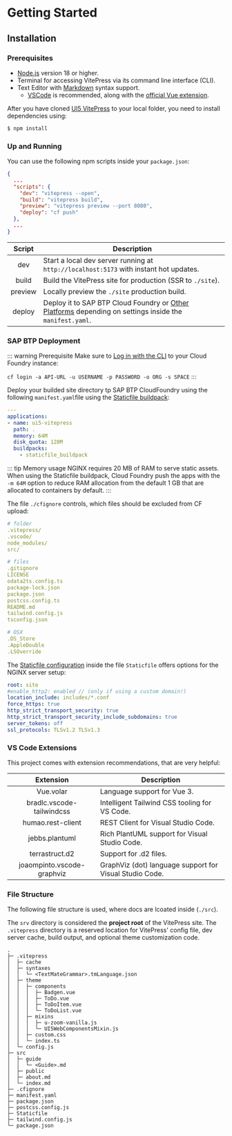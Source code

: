 # Getting Started

## Installation 

### Prerequisites
- [Node.js](https://nodejs.org/de) version 18 or higher.
- Terminal for accessing VitePress via its command line interface (CLI).
- Text Editor with [Markdown](https://en.wikipedia.org/wiki/Markdown) syntax support.
    - [VSCode](https://code.visualstudio.com/) is recommended, along with the [official Vue extension](https://marketplace.visualstudio.com/items?itemName=Vue.volar).

After you have cloned [UI5 VitePress](https://github.com/hschaefer123/ui5-vitepress.git) to your local folder, you need to install dependencies using:

```bash [npm]
$ npm install
```

### Up and Running
You can use the following npm scripts inside your ``package.json``:

```json
{
  ...
  "scripts": {
    "dev": "vitepress --open",
    "build": "vitepress build",
    "preview": "vitepress preview --port 8080",
    "deploy": "cf push"
  },
  ...
}
```

Script | Description
:----: | -----------
dev | Start a local dev server running at ``http://localhost:5173`` with instant hot updates.
build | Build the VitePress site for production (SSR to ``./site``).
preview | Locally preview the ``./site`` production build.
deploy | Deploy it to SAP BTP Cloud Foundry or [Other Platforms](https://vitepress.dev/guide/deploy#platform-guides) depending on settings inside the ``manifest.yaml``.

### SAP BTP Deployment

::: warning Prerequisite
Make sure to [Log in with the CLI](https://docs.cloudfoundry.org/cf-cli/getting-started.html) to your Cloud Foundry instance:

``cf login -a API-URL -u USERNAME -p PASSWORD -o ORG -s SPACE``
:::

Deploy your builded site directory tp SAP BTP CloudFoundry using the following ``manifest.yaml``file using the [Staticfile buildpack](https://docs.cloudfoundry.org/buildpacks/staticfile/):

```yaml
---
applications:
- name: ui5-vitepress
  path: .
  memory: 64M
  disk_quota: 128M
  buildpacks:
    - staticfile_buildpack
```

::: tip Memory usage
NGINX requires 20 MB of RAM to serve static assets. When using the Staticfile buildpack, Cloud Foundry push the apps with the ``-m 64M`` option to reduce RAM allocation from the default 1 GB that are allocated to containers by default.
:::

The file ``./cfignore`` controls, which files should be excluded from CF upload:

```yaml
# folder
.vitepress/
.vscode/
node_modules/
src/

# files
.gitignore
LICENSE
odata2ts.config.ts
package-lock.json
package.json
postcss.config.ts
README.md
tailwind.config.js
tsconfig.json

# OSX
.DS_Store
.AppleDouble
.LSOverride
```

The [Staticfile configuration](https://docs.cloudfoundry.org/buildpacks/staticfile/#staticfile) inside the file ``Staticfile`` offers options for the NGINX server setup:

```yaml
root: site
#enable_http2: enabled // (only if using a custom domain!)
location_include: includes/*.conf
force_https: true
http_strict_transport_security: true
http_strict_transport_security_include_subdomains: true
server_tokens: off
ssl_protocols: TLSv1.2 TLSv1.3
```

### VS Code Extensions
This project comes with extension recommendations, that are very helpful:

Extension | Description
:-------: | -----------
Vue.volar | Language support for Vue 3.
bradlc.vscode-tailwindcss | Intelligent Tailwind CSS tooling for VS Code.
humao.rest-client | REST Client for Visual Studio Code.
jebbs.plantuml | Rich PlantUML support for Visual Studio Code.
terrastruct.d2 | Support for .d2 files.
joaompinto.vscode-graphviz | GraphViz (dot) language support for Visual Studio Code.

### File Structure
The following file structure is used, where docs are lcoated inside (``./src``).

The ``srv`` directory is considered the **project root** of the VitePress site. The ``.vitepress`` directory is a reserved location for VitePress' config file, dev server cache, build output, and optional theme customization code.

```
.
├─ .vitepress
│  ├─ cache
│  ├─ syntaxes
│  │  └─ <TextMateGrammar>.tmLanguage.json
│  ├─ theme
│  │  ├─ components
│  │  │  ├─ Badgen.vue
│  │  │  ├─ ToDo.vue
│  │  │  ├─ ToDoItem.vue
│  │  │  └─ ToDoList.vue
│  │  ├─ mixins
│  │  │  ├─ u-zoom-vanilla.js
│  │  │  └─ UI5WebComponentsMixin.js
│  │  ├─ custom.css
│  │  └─ index.ts
│  └─ config.js
├─ src
│  ├─ guide
│  │  └─ <Guide>.md
│  ├─ public
│  ├─ about.md
│  └─ index.md
├─ .cfignore
├─ manifest.yaml
├─ package.json
├─ postcss.config.js
├─ Staticfile
├─ tailwind.config.js
└─ package.json
```

